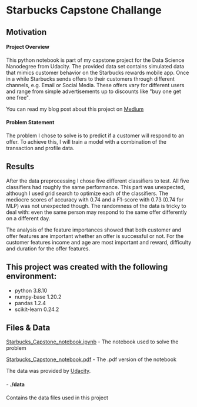 # Starbucks Capstone Challange
## Motivation
#### Project Overview
This python notebook is part of my capstone project for the Data Science Nanodegree from Udacity. The provided data set contains simulated data that mimics customer behavior on the Starbucks rewards mobile app. Once in a while Starbucks sends offers to their customers through different channels, e.g. Email or Social Media. These offers vary for different users and range from simple advertisements up to discounts like "buy one get one free".

You can read my blog post about this project on [Medium](https://medium.com/@david.zils/starbucks-capstone-challenge-predicting-offer-success-9f2b4d8f25b)

#### Problem Statement
The problem I chose to solve is to predict if a customer will respond to an offer. To achieve this, I will train a model with a combination of the transaction and profile data.

## Results
After the data preprocessing I chose five different classifiers to test. All five classifiers had roughly the same performance. This part was unexpected, although I used grid search to optimize each of the classifiers. The mediocre scores of accuracy with 0.74 and a F1-score with 0.73 (0.74 for MLP) was not unexpected though. The randomness of the data is tricky to deal with: even the same person may respond to the same offer differently on a different day.

The analysis of the feature importances showed that both customer and offer features are important whether an offer is successful or not. For the customer features income and age are most important and reward, difficulty and duration for the offer features.

## This project was created with the following environment:
- python 3.8.10
- numpy-base 1.20.2
- pandas 1.2.4
- scikit-learn 0.24.2

## Files & Data

[Starbucks_Capstone_notebook.ipynb](https://github.com/dzils/starbuckscapstonechallange/blob/main/Starbucks_Capstone_notebook.ipynb) - The notebook used to solve the problem

[Starbucks_Capstone_notebook.pdf](https://github.com/dzils/starbuckscapstonechallange/blob/main/Starbucks_Capstone_notebook.pdf) - The .pdf version of the notebook

 The data was provided by [Udacity](https://www.udacity.com/).
 #### - ./data
 Contains the data files used in this project
